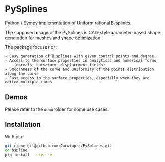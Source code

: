 # PySplines

Python / Sympy implementation of Uniform rational B-splines.

The supposed usage of the PySplines is CAD-style parameter-based shape generation for meshes and shape optimization.

The package focuses on:

    - Easy generation of B-splines with given control points and degree,
    - Access to the surface properties in analytical and numerical forms
        (normals, curvature, displacement fields)
    - Smoothness of the curve and uniformity of the points distribution along the curve
    - Fast access to the surface properties, especially when they are called multiple times

## Demos

Please refer to the ```demo``` folder for some use cases.

## Installation

With pip:

```bash
git clone git@github.com:Corwinpro/PySplines.git
cd bspline
pip install --user -e .
```

